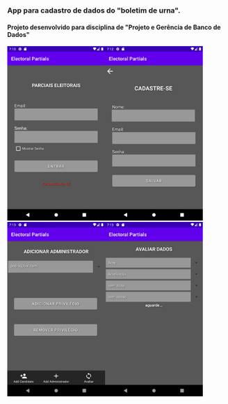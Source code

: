 ### App para cadastro de dados do "boletim de urna".  
#### Projeto desenvolvido para disciplina de "Projeto e Gerência de Banco de Dados"  

<code><a target="_blank" rel="noopener noreferrer" href="https://raw.githubusercontent.com/fabioo-junioor/project-app-electoral-partials/main/imgs/tela1.png"><img height="400" src="https://raw.githubusercontent.com/fabioo-junioor/project-app-electoral-partials/main/imgs/tela1.png" style="max-width:100%;"></a></code><code><a target="_blank" rel="noopener noreferrer" href="https://raw.githubusercontent.com/fabioo-junioor/project-app-electoral-partials/main/imgs/tela2.png"><img height="400" src="https://raw.githubusercontent.com/fabioo-junioor/project-app-electoral-partials/main/imgs/tela2.png" style="max-width:100%;"></a></code><code><a target="_blank" rel="noopener noreferrer" href="https://raw.githubusercontent.com/fabioo-junioor/project-app-electoral-partials/main/imgs/tela3.png"><img height="400" src="https://raw.githubusercontent.com/fabioo-junioor/project-app-electoral-partials/main/imgs/tela3.png" style="max-width:100%;"></a></code><code><a target="_blank" rel="noopener noreferrer" href="https://raw.githubusercontent.com/fabioo-junioor/project-app-electoral-partials/main/imgs/tela4.png"><img height="400" src="https://raw.githubusercontent.com/fabioo-junioor/project-app-electoral-partials/main/imgs/tela4.png" style="max-width:100%;"></a></code>
